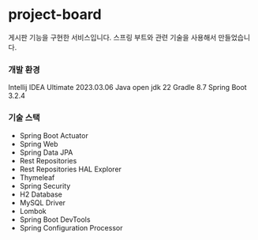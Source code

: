 # project-board

게시판 기능을 구현한 서비스입니다. 스프링 부트와 관련 기술을 사용해서 만들었습니다.

### 개발 환경

Intellij IDEA Ultimate 2023.03.06
Java open jdk 22
Gradle 8.7
Spring Boot 3.2.4

### 기술 스택

* Spring Boot Actuator
* Spring Web
* Spring Data JPA
* Rest Repositories
* Rest Repositories HAL Explorer
* Thymeleaf
* Spring Security
* H2 Database
* MySQL Driver
* Lombok
* Spring Boot DevTools
* Spring Configuration Processor

